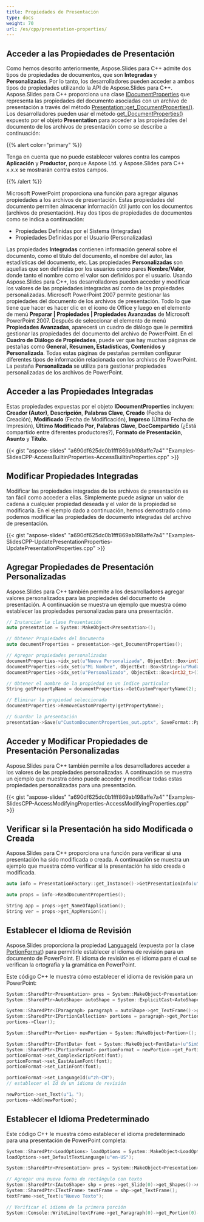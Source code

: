 ```yaml
---
title: Propiedades de Presentación
type: docs
weight: 70
url: /es/cpp/presentation-properties/
---
```



## **Acceder a las Propiedades de Presentación**
Como hemos descrito anteriormente, Aspose.Slides para C++ admite dos tipos de propiedades de documentos, que son **Integradas** y **Personalizadas**. Por lo tanto, los desarrolladores pueden acceder a ambos tipos de propiedades utilizando la API de Aspose.Slides para C++. Aspose.Slides para C++ proporciona una clase [IDocumentProperties](https://reference.aspose.com/slides/cpp/class/aspose.slides.i_document_properties) que representa las propiedades del documento asociadas con un archivo de presentación a través del método [Presentation::get_DocumentProperties()](https://reference.aspose.com/slides/cpp/class/aspose.slides.presentation#a40a03eb17a9904ff80063f6df714c402). Los desarrolladores pueden usar el método [get_DocumentProperties()](https://reference.aspose.com/slides/cpp/class/aspose.slides.presentation#a40a03eb17a9904ff80063f6df714c402) expuesto por el objeto **Presentation** para acceder a las propiedades del documento de los archivos de presentación como se describe a continuación:

{{% alert color="primary" %}} 

Tenga en cuenta que no puede establecer valores contra los campos **Aplicación** y **Productor**, porque Aspose Ltd. y Aspose.Slides para C++ x.x.x se mostrarán contra estos campos.

{{% /alert %}} 


Microsoft PowerPoint proporciona una función para agregar algunas propiedades a los archivos de presentación. Estas propiedades del documento permiten almacenar información útil junto con los documentos (archivos de presentación). Hay dos tipos de propiedades de documentos como se indica a continuación:

- Propiedades Definidas por el Sistema (Integradas)
- Propiedades Definidas por el Usuario (Personalizadas)

Las propiedades **Integradas** contienen información general sobre el documento, como el título del documento, el nombre del autor, las estadísticas del documento, etc. Las propiedades **Personalizadas** son aquellas que son definidas por los usuarios como pares **Nombre/Valor**, donde tanto el nombre como el valor son definidos por el usuario. Usando Aspose.Slides para C++, los desarrolladores pueden acceder y modificar los valores de las propiedades integradas así como de las propiedades personalizadas. Microsoft PowerPoint 2007 permite gestionar las propiedades del documento de los archivos de presentación. Todo lo que tiene que hacer es hacer clic en el ícono de Office y luego en el elemento de menú **Preparar | Propiedades | Propiedades Avanzadas** de Microsoft PowerPoint 2007. Después de seleccionar el elemento de menú **Propiedades Avanzadas**, aparecerá un cuadro de diálogo que le permitirá gestionar las propiedades del documento del archivo de PowerPoint. En el **Cuadro de Diálogo de Propiedades**, puede ver que hay muchas páginas de pestañas como **General, Resumen, Estadísticas, Contenidos y Personalizada**. Todas estas páginas de pestañas permiten configurar diferentes tipos de información relacionada con los archivos de PowerPoint. La pestaña **Personalizada** se utiliza para gestionar propiedades personalizadas de los archivos de PowerPoint.


## **Acceder a las Propiedades Integradas**
Estas propiedades expuestas por el objeto **IDocumentProperties** incluyen: **Creador (Autor)**, **Descripción**, **Palabras Clave**, **Creado** (Fecha de Creación), **Modificado** (Fecha de Modificación), **Impreso** (Última Fecha de Impresión), **Último Modificado Por**, **Palabras Clave**, **DocCompartido** (¿Está compartido entre diferentes productores?), **Formato de Presentación**, **Asunto** y **Título**.

{{< gist "aspose-slides" "a690df625dc0b1fff869ab198affe7a4" "Examples-SlidesCPP-AccessBuiltinProperties-AccessBuiltinProperties.cpp" >}}
## **Modificar Propiedades Integradas**
Modificar las propiedades integradas de los archivos de presentación es tan fácil como acceder a ellas. Simplemente puede asignar un valor de cadena a cualquier propiedad deseada y el valor de la propiedad se modificaría. En el ejemplo dado a continuación, hemos demostrado cómo podemos modificar las propiedades de documento integradas del archivo de presentación.

{{< gist "aspose-slides" "a690df625dc0b1fff869ab198affe7a4" "Examples-SlidesCPP-UpdatePresentationProperties-UpdatePresentationProperties.cpp" >}}

## **Agregar Propiedades de Presentación Personalizadas**
Aspose.Slides para C++ también permite a los desarrolladores agregar valores personalizados para las propiedades del documento de presentación. A continuación se muestra un ejemplo que muestra cómo establecer las propiedades personalizadas para una presentación.

``` cpp
// Instanciar la clase Presentación
auto presentation = System::MakeObject<Presentation>();

// Obtener Propiedades del Documento
auto documentProperties = presentation->get_DocumentProperties();

// Agregar propiedades personalizadas
documentProperties->idx_set(u"Nueva Personalizada", ObjectExt::Box<int32_t>(12));
documentProperties->idx_set(u"Mi Nombre", ObjectExt::Box<String>(u"Mudassir"));
documentProperties->idx_set(u"Personalizado", ObjectExt::Box<int32_t>(124));

// Obtener el nombre de la propiedad en un índice particular
String getPropertyName = documentProperties->GetCustomPropertyName(2);

// Eliminar la propiedad seleccionada
documentProperties->RemoveCustomProperty(getPropertyName);

// Guardar la presentación
presentation->Save(u"CustomDocumentProperties_out.pptx", SaveFormat::Pptx);
```

## **Acceder y Modificar Propiedades de Presentación Personalizadas**
Aspose.Slides para C++ también permite a los desarrolladores acceder a los valores de las propiedades personalizadas. A continuación se muestra un ejemplo que muestra cómo puede acceder y modificar todas estas propiedades personalizadas para una presentación.

{{< gist "aspose-slides" "a690df625dc0b1fff869ab198affe7a4" "Examples-SlidesCPP-AccessModifyingProperties-AccessModifyingProperties.cpp" >}}


## **Verificar si la Presentación ha sido Modificada o Creada**
Aspose.Slides para C++ proporciona una función para verificar si una presentación ha sido modificada o creada. A continuación se muestra un ejemplo que muestra cómo verificar si la presentación ha sido creada o modificada.

``` cpp
auto info = PresentationFactory::get_Instance()->GetPresentationInfo(u"props.pptx");

auto props = info->ReadDocumentProperties();

String app = props->get_NameOfApplication();
String ver = props->get_AppVersion();
```

## **Establecer el Idioma de Revisión**

Aspose.Slides proporciona la propiedad [LanguageId](https://reference.aspose.com/slides/cpp/aspose.slides/baseportionformat/set_languageid/) (expuesta por la clase [PortionFormat](https://reference.aspose.com/slides/cpp/aspose.slides/portionformat/)) para permitirle establecer el idioma de revisión para un documento de PowerPoint. El idioma de revisión es el idioma para el cual se verifican la ortografía y la gramática en PowerPoint.

Este código C++ le muestra cómo establecer el idioma de revisión para un PowerPoint:

```c++
System::SharedPtr<Presentation> pres = System::MakeObject<Presentation>(pptxFileName);
System::SharedPtr<AutoShape> autoShape = System::ExplicitCast<AutoShape>(pres->get_Slide(0)->get_Shape(0));

System::SharedPtr<IParagraph> paragraph = autoShape->get_TextFrame()->get_Paragraph(0);
System::SharedPtr<IPortionCollection> portions = paragraph->get_Portions();
portions->Clear();

System::SharedPtr<Portion> newPortion = System::MakeObject<Portion>();

System::SharedPtr<IFontData> font = System::MakeObject<FontData>(u"SimSun");
System::SharedPtr<IPortionFormat> portionFormat = newPortion->get_PortionFormat();
portionFormat->set_ComplexScriptFont(font);
portionFormat->set_EastAsianFont(font);
portionFormat->set_LatinFont(font);

portionFormat->set_LanguageId(u"zh-CN");
// establecer el Id de un idioma de revisión

newPortion->set_Text(u"1。");
portions->Add(newPortion);
```

## **Establecer el Idioma Predeterminado**

Este código C++ le muestra cómo establecer el idioma predeterminado para una presentación de PowerPoint completa:

```c++
System::SharedPtr<LoadOptions> loadOptions = System::MakeObject<LoadOptions>();
loadOptions->set_DefaultTextLanguage(u"en-US");

System::SharedPtr<Presentation> pres = System::MakeObject<Presentation>(loadOptions);

// Agregar una nueva forma de rectángulo con texto
System::SharedPtr<IAutoShape> shp = pres->get_Slide(0)->get_Shapes()->AddAutoShape(ShapeType::Rectangle, 50.0f, 50.0f, 150.0f, 50.0f);
System::SharedPtr<ITextFrame> textFrame = shp->get_TextFrame();
textFrame->set_Text(u"Nuevo Texto");

// Verificar el idioma de la primera porción
System::Console::WriteLine(textFrame->get_Paragraph(0)->get_Portion(0)->get_PortionFormat()->get_LanguageId());
```